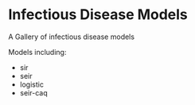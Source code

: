 # Infectious Disease Models

A Gallery of infectious disease models

Models including:
- sir
- seir
- logistic
- seir-caq
